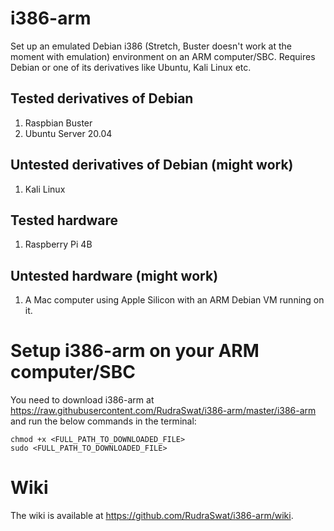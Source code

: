 # i386-arm
Set up an emulated Debian i386 (Stretch, Buster doesn't work at the moment with emulation) environment on an ARM computer/SBC. Requires Debian or one of its derivatives like Ubuntu, Kali Linux etc.

## Tested derivatives of Debian

1. Raspbian Buster
2. Ubuntu Server 20.04

## Untested derivatives of Debian (might work)

1. Kali Linux

## Tested hardware

1. Raspberry Pi 4B

## Untested hardware (might work)

1. A Mac computer using Apple Silicon with an ARM Debian VM running on it.

# Setup i386-arm on your ARM computer/SBC

You need to download i386-arm at https://raw.githubusercontent.com/RudraSwat/i386-arm/master/i386-arm and run the below commands in the terminal:

```
chmod +x <FULL_PATH_TO_DOWNLOADED_FILE>
sudo <FULL_PATH_TO_DOWNLOADED_FILE>
```

# Wiki

The wiki is available at https://github.com/RudraSwat/i386-arm/wiki.
